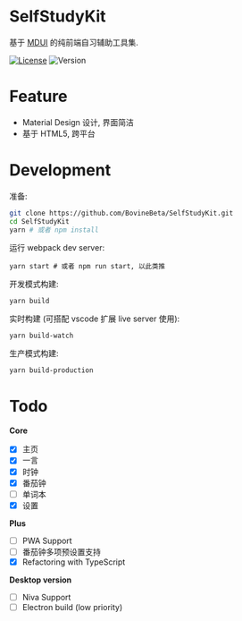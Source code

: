 # SelfStudyKit

基于 [MDUI](https://github.com/zdhxiong/mdui) 的纯前端自习辅助工具集.

[![License](https://img.shields.io/github/license/BovineBeta/SelfStudyKit?color=blue)](https://github.com/BovineBeta/SelfStudyKit)
![Version](https://img.shields.io/github/v/release/BovineBeta/SelfStudyKit?color=green)

# Feature

-   Material Design 设计, 界面简洁
-   基于 HTML5, 跨平台

# Development

准备:

```bash
git clone https://github.com/BovineBeta/SelfStudyKit.git
cd SelfStudyKit
yarn # 或者 npm install
```

运行 webpack dev server:

```
yarn start # 或者 npm run start, 以此类推
```

开发模式构建:

```
yarn build
```

实时构建 (可搭配 vscode 扩展 live server 使用):

```
yarn build-watch
```

生产模式构建:

```
yarn build-production
```

# Todo

**Core**

-   [x] 主页
-   [x] 一言
-   [x] 时钟
-   [x] 番茄钟
-   [ ] 单词本
-   [x] 设置

**Plus**

-   [ ] PWA Support
-   [ ] 番茄钟多项预设置支持
-   [x] Refactoring with TypeScript

**Desktop version**

-   [ ] Niva Support
-   [ ] Electron build (low priority)
